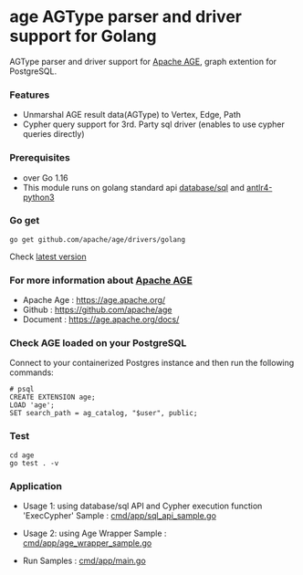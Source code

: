 # age AGType parser and driver support for Golang

AGType parser and driver support for [Apache AGE](https://age.apache.org/), graph extention for PostgreSQL.

### Features

- Unmarshal AGE result data(AGType) to Vertex, Edge, Path
- Cypher query support for 3rd. Party sql driver (enables to use cypher queries directly)

### Prerequisites

- over Go 1.16
- This module runs on golang standard api [database/sql](https://golang.org/pkg/database/sql/) and [antlr4-python3](https://github.com/antlr/antlr4/tree/master/runtime/Go/antlr)

### Go get

```
go get github.com/apache/age/drivers/golang

```

Check [latest version](https://github.com/apache/age/releases)

### For more information about [Apache AGE](https://age.apache.org/)

- Apache Age : https://age.apache.org/
- Github : https://github.com/apache/age
- Document : https://age.apache.org/docs/

### Check AGE loaded on your PostgreSQL

Connect to your containerized Postgres instance and then run the following commands:

```(sql)
# psql
CREATE EXTENSION age;
LOAD 'age';
SET search_path = ag_catalog, "$user", public;
```

### Test

```
cd age
go test . -v

```

### Application

- Usage 1: using database/sql API and Cypher execution function 'ExecCypher'
  Sample : [cmd/app/sql_api_sample.go](cmd/app/sql_api_sample.go)

- Usage 2: using Age Wrapper
  Sample : [cmd/app/age_wrapper_sample.go](cmd/app/age_wrapper_sample.go)

- Run Samples : [cmd/app/main.go](cmd/app/main.go)

